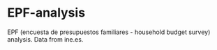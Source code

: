 # EPF-analysis
EPF (encuesta de presupuestos familiares - household budget survey) analysis. Data from ine.es.
